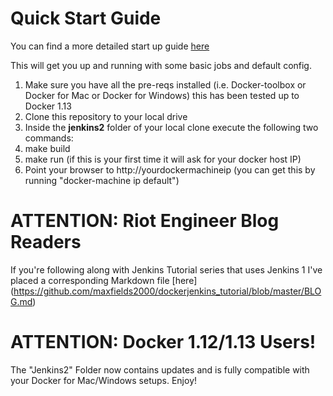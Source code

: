 # Quick Start Guide

You can find a more detailed start up guide [here](https://github.com/maxfields2000/dockerjenkins_tutorial/blob/master/jenkins2/README.md)

This will get you up and running with some basic jobs and default config.

1. Make sure you have all the pre-reqs installed (i.e. Docker-toolbox or Docker for Mac or Docker for Windows) this has been tested up to Docker 1.13
2. Clone this repository to your local drive
3. Inside the **jenkins2** folder of your local clone execute the following two commands:
  1. make build
  2. make run (if this is your first time it will ask for your docker host IP)
4. Point your browser to http://yourdockermachineip (you can get this by running "docker-machine ip default")

# ATTENTION: Riot Engineer Blog Readers

If you're following along with Jenkins Tutorial series that uses Jenkins 1 I've placed a corresponding Markdown file [here]
(https://github.com/maxfields2000/dockerjenkins_tutorial/blob/master/BLOG.md)


# ATTENTION: Docker 1.12/1.13 Users!

The "Jenkins2" Folder now contains updates and is fully compatible with your Docker for Mac/Windows setups. Enjoy!





